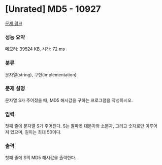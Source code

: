 # [Unrated] MD5 - 10927 

[문제 링크](https://www.acmicpc.net/problem/10927) 

### 성능 요약

메모리: 39524 KB, 시간: 72 ms

### 분류

문자열(string), 구현(implementation)

### 문제 설명

<p>문자열 S가 주어졌을 때, MD5 해시값을 구하는 프로그램을 작성하시오.</p>

### 입력 

 <p>첫째 줄에 문자열 S가 주어진다. S는 알파벳 대문자와 소문자, 그리고 숫자로만 이루어져 있으며, 길이는 최대 50이다.</p>

### 출력 

 <p>첫째 줄에 S의 MD5 해시값을 출력한다.</p>

